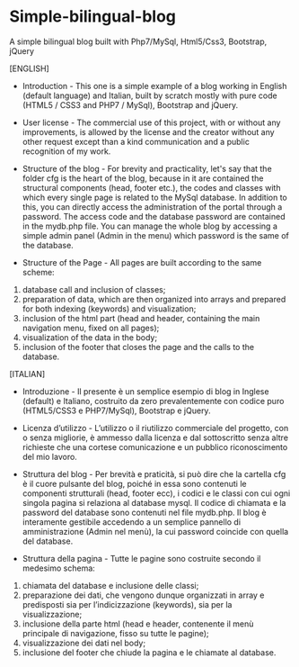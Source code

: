 # Simple-bilingual-blog
A simple bilingual blog built with Php7/MySql, Html5/Css3, Bootstrap, jQuery


[ENGLISH]


- Introduction -
This one is a simple example of a blog working in English (default language) and Italian, built by scratch mostly with pure code (HTML5 / CSS3 and PHP7 / MySql), Bootstrap and jQuery.

- User license - 
The commercial use of this project, with or without any improvements, is allowed by the license and the creator without any other request except than a kind communication and a public recognition of my work.

- Structure of the blog -
For brevity and practicality, let's say that the folder cfg  is the heart of the blog, because in it are contained the structural components (head, footer etc.), the codes and classes with which every single page is related to the MySql database. In addition to this, you can directly access the administration of the portal through a password.
The access code and the database password are contained in the mydb.php file.
You can manage the whole blog by accessing a simple admin panel (Admin in the menu) which password is the same of the database.

- Structure of the Page -
All pages are built according to the same scheme:
1) database call and inclusion of classes;
2) preparation of data, which are then organized into arrays and prepared for both indexing (keywords) and visualization;
3) inclusion of the html part (head and header, containing the main navigation menu, fixed on all pages);
4) visualization of the data in the body;
5) inclusion of the footer that closes the page and the calls to the database.


[ITALIAN]


- Introduzione -
Il presente è un semplice esempio di blog in Inglese (default) e Italiano, costruito da zero prevalentemente con codice puro (HTML5/CSS3 e PHP7/MySql), Bootstrap e jQuery.

- Licenza d’utilizzo -
L’utilizzo o il riutilizzo commerciale del progetto, con o senza migliorie, è ammesso dalla licenza e dal sottoscritto senza altre richieste che una cortese comunicazione e un pubblico riconoscimento del mio lavoro.

- Struttura del blog -
Per brevità e praticità, si può dire che la cartella cfg è il cuore pulsante del blog, poiché in essa sono contenuti le componenti strutturali (head, footer ecc),  i codici e le classi con cui ogni singola pagina si relaziona al database mysql. 
Il codice di chiamata e la password del database sono contenuti nel file mydb.php.
Il blog è interamente gestibile accedendo a un semplice pannello di amministrazione (Admin nel menù), la cui password coincide con quella del database.

- Struttura della pagina -
Tutte le pagine sono costruite secondo il medesimo schema:
1) chiamata del database e inclusione delle classi;
2) preparazione dei dati, che vengono dunque organizzati in array e predisposti sia per l’indicizzazione (keywords), sia per la visualizzazione;
3) inclusione della parte html (head e header, contenente il menù principale di navigazione, fisso su tutte le pagine);
4) visualizzazione dei dati nel body;
5) inclusione del footer che chiude la pagina e le chiamate al database.


